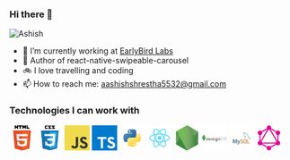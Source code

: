 ### Hi there 👋

<p align="left"> <img src="https://komarev.com/ghpvc/?username=aashishshrestha5532&label=Views&color=brightgreen&style=plastic" alt="Ashish" /> </p>

- 🔭 I’m currently working at [EarlyBird Labs](https://earlybirdlabs.io/)
- 🌱 Author of react-native-swipeable-carousel
- 🚲 I love travelling and coding
- 📫 How to reach me: aashishshrestha5532@gmail.com




### Technologies I can work with
<code><img height="45" alt="HTML5" style="background: white;" src="https://raw.githubusercontent.com/github/explore/80688e429a7d4ef2fca1e82350fe8e3517d3494d/topics/html/html.png"></code>
<code><img height="45" alt="CSS3" style="background: white;" src="https://raw.githubusercontent.com/github/explore/80688e429a7d4ef2fca1e82350fe8e3517d3494d/topics/css/css.png"></code>
<code><img height="45" alt="JavaScript" style="background: white;" src="https://raw.githubusercontent.com/github/explore/80688e429a7d4ef2fca1e82350fe8e3517d3494d/topics/javascript/javascript.png"></code>
<code><img height="45" alt="TypeScript" style="background: white;" src="https://raw.githubusercontent.com/github/explore/80688e429a7d4ef2fca1e82350fe8e3517d3494d/topics/typescript/typescript.png"></code>
<code><img height="45" alt="Python" style="background: white;" src="https://raw.githubusercontent.com/github/explore/80688e429a7d4ef2fca1e82350fe8e3517d3494d/topics/python/python.png"></code>
<code><img height="45" alt="React" style="background: white;" src="https://raw.githubusercontent.com/github/explore/80688e429a7d4ef2fca1e82350fe8e3517d3494d/topics/react/react.png"></code>
<code><img height="45" alt="Node.js" style="background: white;" src="https://raw.githubusercontent.com/github/explore/80688e429a7d4ef2fca1e82350fe8e3517d3494d/topics/nodejs/nodejs.png"></code>
<code><img height="45" alt="MongoDB" style="background: white;" src="https://raw.githubusercontent.com/github/explore/80688e429a7d4ef2fca1e82350fe8e3517d3494d/topics/mongodb/mongodb.png"></code>
<code><img height="45" alt="MySQL" style="background: white;" src="https://raw.githubusercontent.com/github/explore/80688e429a7d4ef2fca1e82350fe8e3517d3494d/topics/mysql/mysql.png"></code>
<code><img height="45" alt="GraphQL" style="background: white;" src="https://raw.githubusercontent.com/github/explore/80688e429a7d4ef2fca1e82350fe8e3517d3494d/topics/graphql/graphql.png"></code>
###



<!-- ![Ashish Shrestha's GitHub stats](https://github-readme-stats.vercel.app/api?username=aashishshrestha5532&show_icons=true&hide=["issues"]&theme=tokyonight)

<!-- ![Talank's github stats](https://github-readme-stats.vercel.app/api?username=talank&show_icons=true&theme=radical) -->


<!--
**aashishshrestha5532/aashishshrestha5532** is a ✨ _special_ ✨ repository because its `README.md` (this file) appears on your GitHub profile.

Here are some ideas to get you started:

- 🔭 I’m currently working on ...
- 🌱 I’m currently learning ...
- 👯 I’m looking to collaborate on ...
- 🤔 I’m looking for help with ...
- 💬 Ask me about ...
- 📫 How to reach me: ...
- 😄 Pronouns: ...
- ⚡ Fun fact: ...
-->
